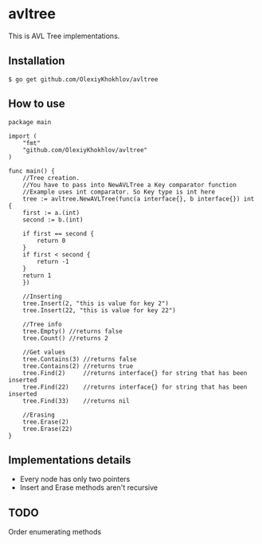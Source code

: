 # avltree
This is AVL Tree implementations.

## Installation
`$ go get github.com/OlexiyKhokhlov/avltree`

## How to use
```
package main

import (
    "fmt"
    "github.com/OlexiyKhokhlov/avltree"
)

func main() {
    //Tree creation.
    //You have to pass into NewAVLTree a Key comparator function
    //Example uses int comparator. So Key type is int here
    tree := avltree.NewAVLTree(func(a interface{}, b interface{}) int {
	first := a.(int)
	second := b.(int)

	if first == second {
	    return 0
	}
	if first < second {
	    return -1
	}
	return 1
    })
    
    //Inserting
    tree.Insert(2, "this is value for key 2")
    tree.Insert(22, "this is value for key 22")

    //Tree info
    tree.Empty() //returns false
    tree.Count() //returns 2
    
    //Get values 
    tree.Contains(3) //returns false
    tree.Contains(2) //returns true
    tree.Find(2)     //returns interface{} for string that has been inserted 
    tree.Find(22)    //returns interface{} for string that has been inserted
    tree.Find(33)    //returns nil 

    //Erasing
    tree.Erase(2)
    tree.Erase(22)
}
```

## Implementations details
 - Every node has only two pointers
 - Insert and Erase methods aren't recursive

## TODO
Order enumerating methods
